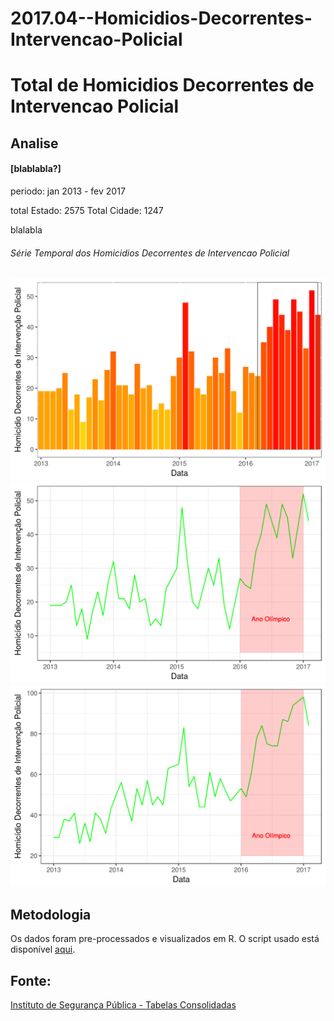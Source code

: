 # 2017.04--Homicidios-Decorrentes-Intervencao-Policial

# Total de Homicidios Decorrentes de Intervencao Policial

## Analise
#### [blablabla?]

periodo: jan 2013 - fev 2017

total Estado: 2575
Total Cidade: 1247

blalabla

###### Série Temporal dos Homicidios Decorrentes de Intervencao Policial

![alt text](plots_raw/hdip_rio_bar.png)
![alt text](plots_raw/hdip_rio.png)
![alt text](plots_raw/hdip.png)




## Metodologia

Os dados foram pre-processados e visualizados em R. 
O script usado está disponível [aqui](https://github.com/database-RJ/2017.04--Homicidios-Decorrentes-Intervencao-Policial/blob/master/hdip.R).


## Fonte:

[Instituto de Segurança Pública - Tabelas Consolidadas](http://www.isp.rj.gov.br/Conteudo.asp?ident=108)


